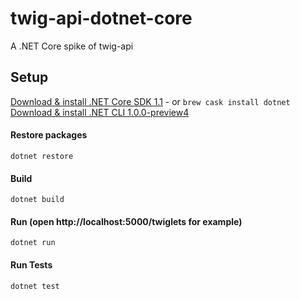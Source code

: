 # twig-api-dotnet-core 
A .NET Core spike of twig-api 

## Setup
[Download & install .NET Core SDK 1.1](https://www.microsoft.com/net/core#macos) - or `brew cask install dotnet`
[Download & install .NET CLI 1.0.0-preview4](https://github.com/dotnet/core/blob/master/release-notes/preview4-download.md)

#### Restore packages
`dotnet restore`

#### Build
`dotnet build`

#### Run (open http://localhost:5000/twiglets for example)
`dotnet run`

#### Run Tests
`dotnet test`